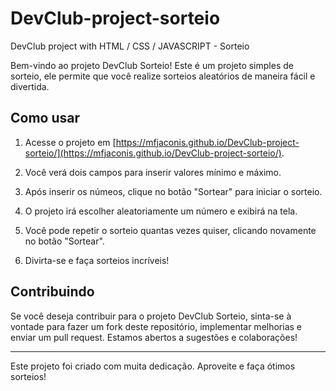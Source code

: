 # DevClub-project-sorteio
DevClub project with HTML /  CSS / JAVASCRIPT - Sorteio

Bem-vindo ao projeto DevClub Sorteio! Este é um projeto simples de sorteio, ele permite que você realize sorteios aleatórios de maneira fácil e divertida.

## Como usar

1. Acesse o projeto em [https://mfjaconis.github.io/DevClub-project-sorteio/](https://mfjaconis.github.io/DevClub-project-sorteio/).

2. Você verá dois campos para inserir valores mínimo e máximo.

3. Após inserir os númeos, clique no botão "Sortear" para iniciar o sorteio.

4. O projeto irá escolher aleatoriamente um número e exibirá na tela.

5. Você pode repetir o sorteio quantas vezes quiser, clicando novamente no botão "Sortear".

6. Divirta-se e faça sorteios incríveis!

## Contribuindo

Se você deseja contribuir para o projeto DevClub Sorteio, sinta-se à vontade para fazer um fork deste repositório, implementar melhorias e enviar um pull request. Estamos abertos a sugestões e colaborações!

---

Este projeto foi criado com muita dedicação. Aproveite e faça ótimos sorteios!
